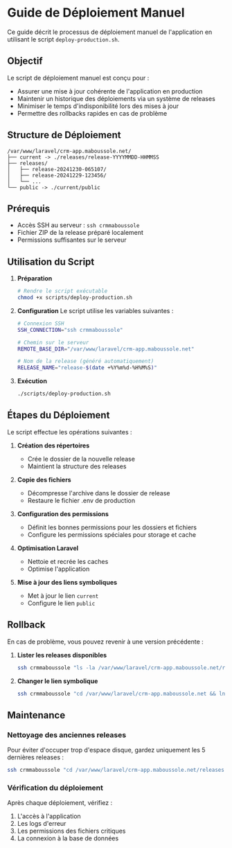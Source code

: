 # Guide de Déploiement Manuel

Ce guide décrit le processus de déploiement manuel de l'application en utilisant le script `deploy-production.sh`.

## Objectif

Le script de déploiement manuel est conçu pour :
- Assurer une mise à jour cohérente de l'application en production
- Maintenir un historique des déploiements via un système de releases
- Minimiser le temps d'indisponibilité lors des mises à jour
- Permettre des rollbacks rapides en cas de problème

## Structure de Déploiement

```
/var/www/laravel/crm-app.maboussole.net/
├── current -> ./releases/release-YYYYMMDD-HHMMSS
├── releases/
│   ├── release-20241230-065107/
│   ├── release-20241229-123456/
│   └── ...
└── public -> ./current/public
```

## Prérequis

- Accès SSH au serveur : `ssh crmmaboussole`
- Fichier ZIP de la release préparé localement
- Permissions suffisantes sur le serveur

## Utilisation du Script

1. **Préparation**
   ```bash
   # Rendre le script exécutable
   chmod +x scripts/deploy-production.sh
   ```

2. **Configuration**
   Le script utilise les variables suivantes :
   ```bash
   # Connexion SSH
   SSH_CONNECTION="ssh crmmaboussole"
   
   # Chemin sur le serveur
   REMOTE_BASE_DIR="/var/www/laravel/crm-app.maboussole.net"
   
   # Nom de la release (généré automatiquement)
   RELEASE_NAME="release-$(date +%Y%m%d-%H%M%S)"
   ```

3. **Exécution**
   ```bash
   ./scripts/deploy-production.sh
   ```

## Étapes du Déploiement

Le script effectue les opérations suivantes :

1. **Création des répertoires**
   - Crée le dossier de la nouvelle release
   - Maintient la structure des releases

2. **Copie des fichiers**
   - Décompresse l'archive dans le dossier de release
   - Restaure le fichier .env de production

3. **Configuration des permissions**
   - Définit les bonnes permissions pour les dossiers et fichiers
   - Configure les permissions spéciales pour storage et cache

4. **Optimisation Laravel**
   - Nettoie et recrée les caches
   - Optimise l'application

5. **Mise à jour des liens symboliques**
   - Met à jour le lien `current`
   - Configure le lien `public`

## Rollback

En cas de problème, vous pouvez revenir à une version précédente :

1. **Lister les releases disponibles**
   ```bash
   ssh crmmaboussole "ls -la /var/www/laravel/crm-app.maboussole.net/releases"
   ```

2. **Changer le lien symbolique**
   ```bash
   ssh crmmaboussole "cd /var/www/laravel/crm-app.maboussole.net && ln -nfs releases/[ANCIENNE_RELEASE] current"
   ```

## Maintenance

### Nettoyage des anciennes releases

Pour éviter d'occuper trop d'espace disque, gardez uniquement les 5 dernières releases :

```bash
ssh crmmaboussole "cd /var/www/laravel/crm-app.maboussole.net/releases && ls -t | tail -n +6 | xargs rm -rf"
```

### Vérification du déploiement

Après chaque déploiement, vérifiez :
1. L'accès à l'application
2. Les logs d'erreur
3. Les permissions des fichiers critiques
4. La connexion à la base de données
